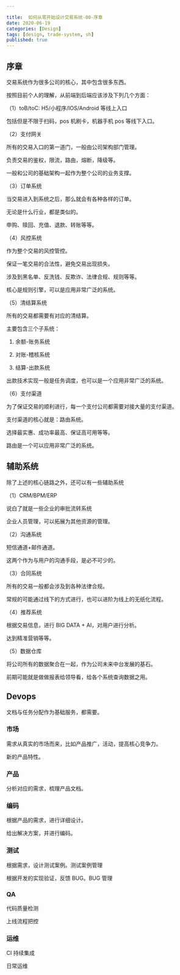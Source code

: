 ```yaml
---

title:  如何从零开始设计交易系统-00-序章
date: 2020-06-19
categories: [Design]
tags: [design, trade-system, sh]
published: true
---
```


## 序章

交易系统作为很多公司的核心，其中包含很多东西。

按照目前个人的理解，从前端到后端应该涉及下列几个方面：

（1）toB/toC: H5/小程序/IOS/Android 等线上入口

包括但是不限于扫码，pos 机刷卡，机器手机 pos 等线下入口。

（2）支付网关

所有的交易入口的第一道门，一般由公司架构部门管理。

负责交易的鉴权，限流，路由，熔断，降级等。

一般和公司的基础架构一起作为整个公司的业务支撑。

（3）订单系统

当交易进入到系统之后，那么就会有各种各样的订单。

无论是什么行业，都是类似的。

申购、赎回、充值、退款、转账等等。

（4）风控系统

作为整个交易的风控管控。

保证一笔交易的合法性，避免交易出现损失。

涉及到黑名单、反洗钱、反欺诈、法律合规、规则等等。

核心是规则引擎，可以是应用非常广泛的系统。

（5）清结算系统

所有的交易都需要有对应的清结算。

主要包含三个子系统：

1. 余额-账务系统

2. 对账-稽核系统

3. 结算-出款系统

出款技术实现一般是任务调度，也可以是一个应用非常广泛的系统。

（6）支付渠道

为了保证交易的顺利进行，每一个支付公司都需要对接大量的支付渠道。

支付渠道的核心就是：路由系统。

选择最实惠、成功率最高、保证高可用等等。

路由是一个可以应用非常广泛的系统。

## 辅助系统

除了上述的核心链路之外，还可以有一些辅助系统

（1）CRM/BPM/ERP

说白了就是一些企业的审批流转系统

企业人员管理，可以拓展为其他资源的管理。

（2）沟通系统

短信通道+邮件通道。

这两个作为与用户的沟通手段，是必不可少的。

（3）合同系统

所有的交易一般都会涉及到各种法律合规。

常规的可能通过线下的方式进行，也可以进阶为线上的无纸化流程。

（4）推荐系统

根据交易信息，进行 BIG DATA + AI，对用户进行分析。

达到精准营销等等。

（5）数据仓库

将公司所有的数据聚合在一起，作为公司未来中台发展的基石。

前期可能就是做做报表给领导看，给各个系统查询数据之用。

## Devops

文档与任务分配作为基础服务，都需要。

### 市场

需求从真实的市场而来，比如产品推广，活动，提高核心竞争力。

新的产品特性。

### 产品

分析对应的需求，梳理产品文档。

### 编码

根据产品的需求，进行详细设计。

给出解决方案，并进行编码。

### 测试

根据需求，设计测试案例。测试案例管理

根据开发的实现验证，反馈 BUG。BUG 管理

### QA

代码质量检测

上线流程把控

### 运维

CI 持续集成

日常运维

